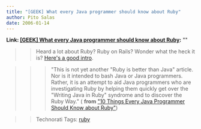 ```yaml
---
title: "[GEEK] What every Java programmer should know about Ruby"
author: Pito Salas
date: 2006-01-14
---
```


**Link: [[GEEK] What every Java programmer should know about Ruby](None):** ""


>>

>> Heard a lot about Ruby? Ruby on Rails? Wonder what the heck it is? [Here's
a good intro](<http://onestepback.org/articles/10things/index.html>).

>>

>>> "This is not yet another "Ruby is better than Java" article. Nor is it
intended to bash Java or Java programmers. Rather, it is an attempt to aid
Java programmers who are investigating Ruby by helping them quickly get over
the "Writing Java in Ruby" syndrome and to discover the Ruby Way." ( **from**
["10 Things Every Java Programmer Should Know about
Ruby"](<http://onestepback.org/articles/10things/index.html>))

>>

>> Technorati Tags: [ruby](<http://www.technorati.com/tag/ruby>)


